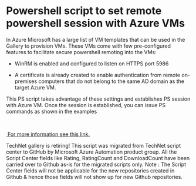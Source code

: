 ﻿Powershell script to set remote powershell session with Azure VMs
=================================================================

            

In Azure Microsoft has a large list of VM templates that can be used in the Gallery to provision VMs. These VMs come with few pre-configured features to facilitate secure powershell remoting into the VMs:


- WinRM is enabled and configured to listen on HTTPS port 5986


- A certificate is already created to enable authentication from remote on-premises computers that do not belong to the same AD domain as the target Azure VM.


This PS script takes advantage of these settings and establishes PS session with Azure VM. Once the session is established, you can issue PS commands as shown in the examples


 

[ For more information see this link.](https://superwidgets.wordpress.com/2016/02/15/managing-azure-vms-using-powershell-from-your-local-desktop/)

        
    
TechNet gallery is retiring! This script was migrated from TechNet script center to GitHub by Microsoft Azure Automation product group. All the Script Center fields like Rating, RatingCount and DownloadCount have been carried over to Github as-is for the migrated scripts only. Note : The Script Center fields will not be applicable for the new repositories created in Github & hence those fields will not show up for new Github repositories.
